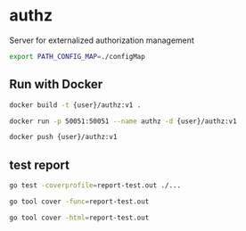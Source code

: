 # authz
Server for externalized authorization management

```bash
export PATH_CONFIG_MAP=./configMap
```

## Run with Docker

```bash
docker build -t {user}/authz:v1 .
```

```bash
docker run -p 50051:50051 --name authz -d {user}/authz:v1
```

```bash
docker push {user}/authz:v1
```

## test report
```bash
go test -coverprofile=report-test.out ./... 
```

```bash
go tool cover -func=report-test.out 
```

```bash
go tool cover -html=report-test.out 
```
